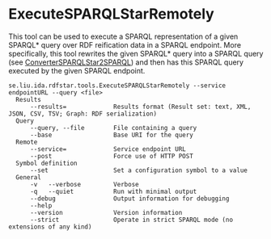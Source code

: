 # ExecuteSPARQLStarRemotely

This tool can be used to execute a SPARQL representation of a given SPARQL* query over RDF reification data in a SPARQL endpoint. More specifically, this tool rewrites the given SPARQL* query into a SPARQL query (see [ConverterSPARQLStar2SPARQL](https://github.com/RDFstar/RDFstarTools/blob/master/docs/ConverterSPARQLStar2SPARQL.md)) and then has this SPARQL query executed by the given SPARQL endpoint.

```
se.liu.ida.rdfstar.tools.ExecuteSPARQLStarRemotely --service endpointURL --query <file>
  Results
      --results=             Results format (Result set: text, XML, JSON, CSV, TSV; Graph: RDF serialization)
  Query
      --query, --file        File containing a query
      --base                 Base URI for the query
  Remote
      --service=             Service endpoint URL
      --post                 Force use of HTTP POST
  Symbol definition
      --set                  Set a configuration symbol to a value
  General
      -v   --verbose         Verbose
      -q   --quiet           Run with minimal output
      --debug                Output information for debugging
      --help
      --version              Version information
      --strict               Operate in strict SPARQL mode (no extensions of any kind)
```
